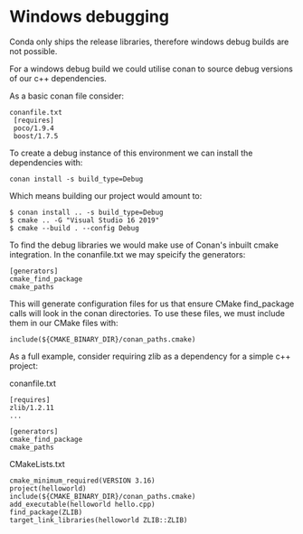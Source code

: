 # Windows debugging
Conda only ships the release libraries, therefore windows debug builds are not possible. 

For a windows debug build we could utilise conan 
to source debug versions of our c++ dependencies.

As a basic conan file consider:
``` 
conanfile.txt
 [requires]
 poco/1.9.4
 boost/1.7.5
```

To create a debug instance of this environment we can install the dependencies with:

```
conan install -s build_type=Debug 

```

Which means building our project would amount to:

```
$ conan install .. -s build_type=Debug
$ cmake .. -G "Visual Studio 16 2019"
$ cmake --build . --config Debug

```

To find the debug libraries we would make use of Conan's inbuilt cmake integration. In the conanfile.txt we may speicify the generators:

```
[generators]
cmake_find_package
cmake_paths
```

This will generate configuration files for us that ensure CMake find_package calls will look in the conan directories. To use these files, we must include them in our CMake files with:

```
include(${CMAKE_BINARY_DIR}/conan_paths.cmake)
```


As a full example, consider requiring zlib as a dependency for a simple c++ project:

conanfile.txt
```
[requires]
zlib/1.2.11
...

[generators]
cmake_find_package
cmake_paths
```

CMakeLists.txt
```
cmake_minimum_required(VERSION 3.16)
project(helloworld)
include(${CMAKE_BINARY_DIR}/conan_paths.cmake)
add_executable(helloworld hello.cpp)
find_package(ZLIB)
target_link_libraries(helloworld ZLIB::ZLIB)
```
